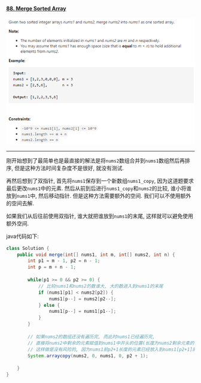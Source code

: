 #### [88. Merge Sorted Array](https://leetcode-cn.com/problems/merge-sorted-array/)

![image-20200913233218128](../assets/image-20200913233218128.png)

---

刚开始想到了最简单也是最直接的解法是将`nums2`数组合并到`nums1`数组然后再排序, 但是这种方法时间复杂度不是很好, 就没有测试.

再然后想到了双指针, 首先将`nums1`保存到一个新数组`nums1_copy`, 因为这道题要求最后更改`nums1`中的元素. 然后从前到后进行`nums1_copy`和`nums2`的比较, 谁小将谁放到`nums1`中, 然后移动指针. 但是这种方法需要额外的空间. 我们可以不使用额外的空间去解.

如果我们从后往前使用双指针, 谁大就把谁放到`nums1`的末尾, 这样就可以避免使用额外空间.

java代码如下:

```java
class Solution {
    public void merge(int[] nums1, int m, int[] nums2, int n) {
        int p1 = m - 1, p2 = n - 1;
        int p = m + n - 1;

        while(p1 >= 0 && p2 >= 0) {
            // 比较nums1和nums2的数谁大, 大的数进入到nums1的末尾
            if (nums1[p1] < nums2[p2]) {
                nums1[p--] = nums2[p2--];
            } else {
                nums1[p--] = nums1[p1--];
            }
        }
		
        // 如果nums2的数组还没有遍历完, 而此时nums1已经遍历完, 
        // 直接将nums2中剩余的元素赋值到nums1中开头的位置(长度为nums2剩余元素的长度).
        // 这样做是没有风险的, 因为nums1前p2+1长度的元素已经放入到nums1[p2+1]的位置了.
        System.arraycopy(nums2, 0, nums1, 0, p2 + 1);

    }
}
```

